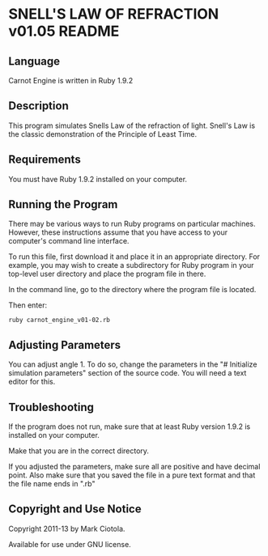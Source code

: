 
SNELL'S LAW OF REFRACTION v01.05 README
=======================================

Language
--------

  Carnot Engine is written in Ruby 1.9.2


Description
-----------

  This program simulates Snells Law of the refraction of light.
  Snell's Law is the classic demonstration of the Principle of
  Least Time.


Requirements
------------

  You must have Ruby 1.9.2 installed on your computer.


Running the Program
-------------------

  There may be various ways to run Ruby programs on particular machines. 
  However, these instructions assume that you have access to your computer's 
  command line interface.

  To run this file, first download it and place it in an appropriate directory.
  For example, you may wish to create a subdirectory for Ruby program in your
  top-level user directory and place the program file in there.

  In the command line, go to the directory where the program file is located.

  Then enter:

    ruby carnot_engine_v01-02.rb
  
  
Adjusting Parameters
--------------------

  You can adjust angle 1.  To do so, change the
  parameters in the "# Initialize simulation parameters" section of the 
  source code. You will need a text editor for this.


  
Troubleshooting
---------------

  If the program does not run, make sure that at least Ruby version 1.9.2 
  is installed on your computer.
 
  Make that you are in the correct directory.
  
  If you adjusted the parameters, make sure all are positive and have decimal
  point. Also make sure that you saved the file in a pure text format and that
  the file name ends in ".rb"
  
  
Copyright and Use Notice
------------------------
  
  Copyright 2011-13 by Mark Ciotola.
  
  Available for use under GNU license.
  